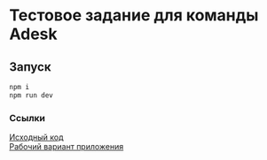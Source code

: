 # Тестовое задание для команды Adesk

## Запуск 
```bash
npm i
npm run dev
```

### Ссылки
[Исходный код](https://github.com/andrabra/adesk_test)  
[Рабочий вариант приложения](https://andrabra.github.io/adesk_test/)